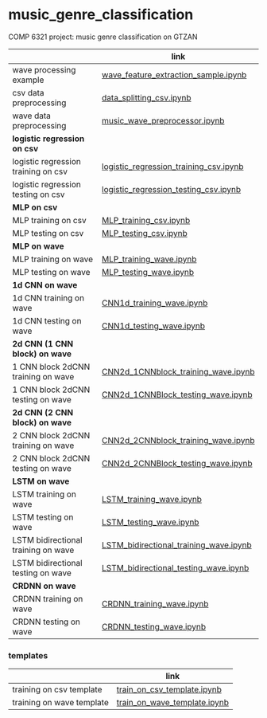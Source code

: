 # music_genre_classification
COMP 6321 project: music genre classification on GTZAN



|                                     | link                                                         |
| ----------------------------------- | ------------------------------------------------------------ |
| wave processing example             | [wave_feature_extraction_sample.ipynb](jupyter/wave_feature_extraction_sample.ipynb) |
| csv data preprocessing              | [data_splitting_csv.ipynb](jupyter/data_splitting_csv.ipynb) |
| wave data preprocessing             | [music_wave_preprocessor.ipynb](jupyter/music_wave_preprocessor.ipynb) |
| **logistic regression on csv**      |                                                              |
| logistic regression training on csv | [logistic_regression_training_csv.ipynb](jupyter/logistic_regression_training_csv.ipynb) |
| logistic regression testing on csv  | [logistic_regression_testing_csv.ipynb](jupyter/logistic_regression_testing_csv.ipynb) |
| **MLP on csv**                      |                                                              |
| MLP training on csv                 | [MLP_training_csv.ipynb](jupyter/MLP_training_csv.ipynb)     |
| MLP testing on csv                  | [MLP_testing_csv.ipynb](jupyter/MLP_testing_csv.ipynb)       |
| **MLP on wave**                     |                                                              |
| MLP training on wave                | [MLP_training_wave.ipynb](jupyter/MLP_training_wave.ipynb)   |
| MLP testing on wave                 | [MLP_testing_wave.ipynb](jupyter/MLP_testing_wave.ipynb)     |
| **1d CNN on wave**                  |                                                              |
| 1d CNN training on wave             | [CNN1d_training_wave.ipynb](jupyter/CNN1d_training_wave.ipynb) |
| 1d CNN testing on wave              | [CNN1d_testing_wave.ipynb](jupyter/CNN1d_testing_wave.ipynb) |
| **2d CNN (1 CNN block) on wave**    |                                                              |
| 1 CNN block 2dCNN training on wave  | [CNN2d_1CNNblock_training_wave.ipynb](jupyter/CNN2d_1CNNblock_training_wave.ipynb) |
| 1 CNN block 2dCNN testing on wave   | [CNN2d_1CNNBlock_testing_wave.ipynb](jupyter/CNN2d_1CNNBlock_testing_wave.ipynb) |
| **2d CNN (2 CNN block) on wave**    |                                                              |
| 2 CNN block 2dCNN training on wave  | [CNN2d_2CNNblock_training_wave.ipynb](jupyter/CNN2d_2CNNblock_training_wave.ipynb) |
| 2 CNN block 2dCNN testing on wave   | [CNN2d_2CNNBlock_testing_wave.ipynb](jupyter/CNN2d_2CNNBlock_testing_wave.ipynb) |
| **LSTM on wave**                    |                                                              |
| LSTM training on wave               | [LSTM_training_wave.ipynb](jupyter/LSTM_training_wave.ipynb) |
| LSTM testing on wave                | [LSTM_testing_wave.ipynb](jupyter/LSTM_testing_wave.ipynb)   |
| LSTM bidirectional training on wave | [LSTM_bidirectional_training_wave.ipynb](jupyter/LSTM_bidirectional_training_wave.ipynb) |
| LSTM bidirectional testing on wave  | [LSTM_bidirectional_testing_wave.ipynb](jupyter/LSTM_bidirectional_testing_wave.ipynb) |
| **CRDNN on wave**                   |                                                              |
| CRDNN training on wave              | [CRDNN_training_wave.ipynb](jupyter/CRDNN_training_wave.ipynb) |
| CRDNN testing on wave               | [CRDNN_testing_wave.ipynb](jupyter/CRDNN_testing_wave.ipynb) |

 



### templates

|                           | link                                                         |
| ------------------------- | ------------------------------------------------------------ |
| training on csv template  | [train_on_csv_template.ipynb](jupyter/train_on_csv_template.ipynb) |
| training on wave template | [train_on_wave_template.ipynb](jupyter/train_on_wave_template.ipynb) |

